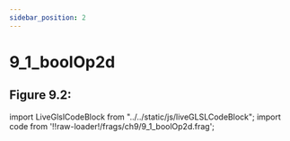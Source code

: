 ```yaml
---
sidebar_position: 2
---
```


# 9_1_boolOp2d
## Figure 9.2: 

import LiveGlslCodeBlock from "../../static/js/liveGLSLCodeBlock";
import code from '!!raw-loader!/frags/ch9/9_1_boolOp2d.frag';

<LiveGlslCodeBlock fragName='9_1_boolOp2d.frag' fragCode={code} />
